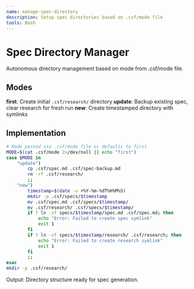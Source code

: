 ```yaml
---
name: manage-spec-directory
description: Setup spec directories based on .csf/mode file
tools: Bash
---
```


# Spec Directory Manager

Autonomous directory management based on mode from .csf/mode file.

## Modes

**first**: Create initial `.csf/research/` directory
**update**: Backup existing spec, clear research for fresh run
**new**: Create timestamped directory with symlinks

## Implementation

```bash
# Mode passed via .csf/mode file or defaults to first
MODE=$(cat .csf/mode 2>/dev/null || echo "first")
case $MODE in
    "update")
        cp .csf/spec.md .csf/spec-backup.md
        rm -rf .csf/research/
        ;;
    "new")
        timestamp=$(date -u +%Y-%m-%dT%H%M%S)
        mkdir -p .csf/specs/$timestamp
        mv .csf/spec.md .csf/specs/$timestamp/
        mv .csf/research/ .csf/specs/$timestamp/
        if ! ln -sf specs/$timestamp/spec.md .csf/spec.md; then
            echo "Error: Failed to create spec symlink"
            exit 1
        fi
        if ! ln -sf specs/$timestamp/research/ .csf/research; then
            echo "Error: Failed to create research symlink"
            exit 1
        fi
        ;;
esac
mkdir -p .csf/research/
```

Output: Directory structure ready for spec generation.